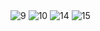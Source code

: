 
<img class="w90percent" src="/images/bt/us/bos0.jpg" alt="9">
<img class="w90percent" src="/images/bt/us/bos1.jpg" alt="10">
<img class="w90percent" src="/images/bt/us/bos2.jpg" alt="14">
<img class="w90percent" src="/images/bt/us/bos3.jpg" alt="15">
